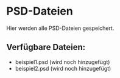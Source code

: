 # PSD-Dateien

Hier werden alle PSD-Dateien gespeichert.

## Verfügbare Dateien:
- beispiel1.psd (wird noch hinzugefügt)
- beispiel2.psd (wird noch hinzugefügt)
